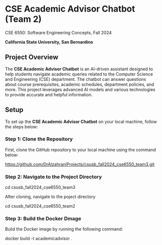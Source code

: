 # CSE Academic Advisor Chatbot (Team 2)
CSE 6550: Software Engineering Concepts, Fall 2024

**California State University, San Bernardino**

## Project Overview

The **CSE Academic Advisor Chatbot** is an AI-driven assistant designed to help students navigate academic queries related to the Computer Science and Engineering (CSE) department. The chatbot can answer questions about course prerequisites, academic schedules, department policies, and more. This project leverages advanced AI models and various technologies to provide accurate and helpful information.


## Setup

To set up the **CSE Academic Advisor Chatbot** on your local machine, follow the steps below:

### Step 1: Clone the Repository

First, clone the GitHub repository to your local machine using the command below:

https://github.com/DrAlzahraniProjects/csusb_fall2024_cse6550_team3.git

### Step 2: Navigate to the Project Directory

cd csusb_fall2024_cse6550_team3


After cloning, navigate to the poject directory

cd csusb_fall2024_cse6550_team2


### Step 3: Build the Docker Dmage

Build the Docker image by running the following command:

docker build -t academicadvisor .






